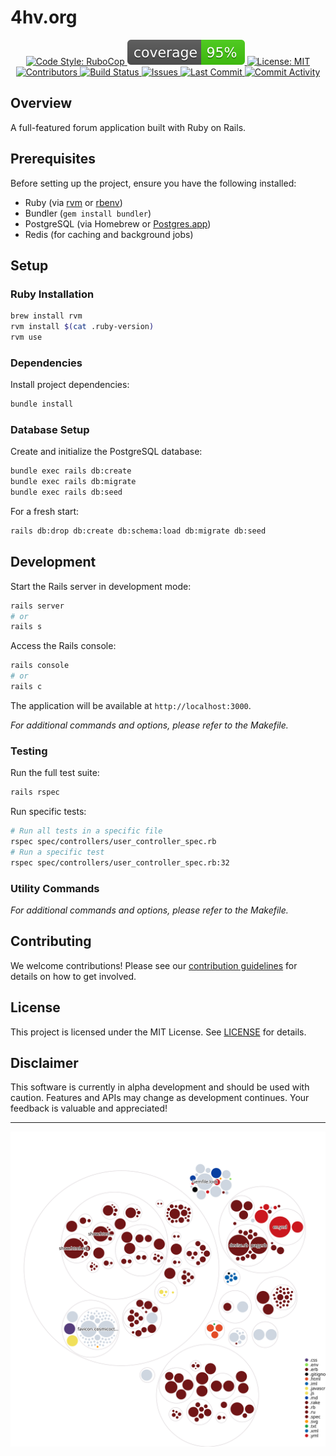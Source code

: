 # 4hv.org

<div align="center">
    <a href="">
        <!-- You may want to add a logo image here, similar to Alchemical Finance -->
    </a>
</div>

<p align="center">
    <a href="https://github.com/rubocop/rubocop">
        <img alt="Code Style: RuboCop" src="https://img.shields.io/badge/code_style-rubocop-brightgreen.svg">
    </a>
    <a href="/coverage">
        <img alt="Coverage Status" src="/coverage/coverage.svg">
    </a>
    <a href="/LICENSE.md">
        <img alt="License: MIT" src="https://img.shields.io/github/license/HarrisFauntleroy/4hv.org">
    </a>
    <a href="https://github.com/HarrisFauntleroy/forum/graphs/contributors">
        <img alt="Contributors" src="https://img.shields.io/github/contributors-anon/HarrisFauntleroy/4hv.org">
    </a>
    <a href="https://github.com/HarrisFauntleroy/4hv.org/actions">
        <img alt="Build Status" src="https://img.shields.io/github/checks-status/HarrisFauntleroy/4hv.org/main">
    </a>
    <a href="https://github.com/HarrisFauntleroy/4hv.org/issues">
        <img alt="Issues" src="https://img.shields.io/github/issues/HarrisFauntleroy/4hv.org">
    </a>
    <a href="https://github.com/HarrisFauntleroy/4hv.org/commits">
        <img alt="Last Commit" src="https://img.shields.io/github/last-commit/HarrisFauntleroy/4hv.org">
    </a>
    <a href="https://github.com/HarrisFauntleroy/4hv.org/commits">
        <img alt="Commit Activity" src="https://img.shields.io/github/commit-activity/w/HarrisFauntleroy/4hv.org">
    </a>
</p>

## Overview

A full-featured forum application built with Ruby on Rails.

## Prerequisites

Before setting up the project, ensure you have the following installed:

- Ruby (via [rvm](https://rvm.io/) or [rbenv](https://github.com/rbenv/rbenv))
- Bundler (`gem install bundler`)
- PostgreSQL (via Homebrew or [Postgres.app](https://postgresapp.com/))
- Redis (for caching and background jobs)

## Setup

### Ruby Installation

```bash
brew install rvm
rvm install $(cat .ruby-version)
rvm use
```

### Dependencies

Install project dependencies:

```bash
bundle install
```

### Database Setup

Create and initialize the PostgreSQL database:

```bash
bundle exec rails db:create
bundle exec rails db:migrate
bundle exec rails db:seed
```

For a fresh start:
```bash
rails db:drop db:create db:schema:load db:migrate db:seed
```

## Development

Start the Rails server in development mode:

```bash
rails server
# or
rails s
```

Access the Rails console:
```bash
rails console
# or
rails c
```

The application will be available at `http://localhost:3000`.

_For additional commands and options, please refer to the Makefile._

### Testing

Run the full test suite:

```bash
rails rspec
```

Run specific tests:

```bash
# Run all tests in a specific file
rspec spec/controllers/user_controller_spec.rb
# Run a specific test
rspec spec/controllers/user_controller_spec.rb:32
```

### Utility Commands

_For additional commands and options, please refer to the Makefile._

## Contributing

We welcome contributions! Please see our [contribution guidelines](CONTRIBUTING.md) for details on how to get involved.

## License

This project is licensed under the MIT License. See [LICENSE](LICENSE.md) for details.

## Disclaimer

This software is currently in alpha development and should be used with caution. Features and APIs may change as development continues. Your feedback is valuable and appreciated!

---

![Visualization of this repo](./diagram.svg)
